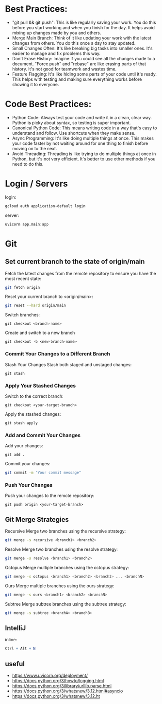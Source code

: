 # Best Practices:
- "git pull && git push": This is like regularly saving your work. You do this before you start working and when you finish for the day. It helps avoid mixing up changes made by you and others.
- Merge Main Branch: Think of it like updating your work with the latest changes from others. You do this once a day to stay updated.
- Small Changes Often: It's like breaking big tasks into smaller ones. It's easier to manage and fix problems this way.
- Don't Erase History: Imagine if you could see all the changes made to a document. "Force push" and "rebase" are like erasing parts of that history. It's not good for teamwork and wastes time.
- Feature Flagging: It's like hiding some parts of your code until it's ready. This helps with testing and making sure everything works before showing it to everyone.

# Code Best Practices:
- Python Code: Always test your code and write it in a clean, clear way. Python is picky about syntax, so testing is super important.
- Canonical Python Code: This means writing code in a way that's easy to understand and follow. Use shortcuts when they make sense.
- Async Programming: It's like doing multiple things at once. This makes your code faster by not waiting around for one thing to finish before moving on to the next.
- Avoid Threading: Threading is like trying to do multiple things at once in Python, but it's not very efficient. It's better to use other methods if you need to do this.


# Login / Servers

login:
```bash
gcloud auth application-default login
```
server:
```bash
uvicorn app.main:app
```

# Git

## Set current branch to the state of origin/main

Fetch the latest changes from the remote repository to ensure you have the most recent state:
```bash
git fetch origin
```

Reset your current branch <my-branch> to <origin/main>:
```bash
git reset --hard origin/main
```
Switch branches:
```
git checkout <branch-name>
```

Create and switch to a new branch
```
git checkout -b <new-branch-name>
```
### Commit Your Changes to a Different Branch
Stash Your Changes
Stash both staged and unstaged changes:
```
git stash
```
### Apply Your Stashed Changes
Switch to the correct branch:
```
git checkout <your-target-branch>
```
Apply the stashed changes:
```
git stash apply
```

### Add and Commit Your Changes
Add your changes:
```
git add .
```
Commit your changes:
```bash
git commit -m "Your commit message"
```

### Push Your Changes
Push your changes to the remote repository:
```
git push origin <your-target-branch>
```

## Git Merge Strategies
Recursive
Merge two branches using the recursive strategy:
```bash
git merge -s recursive <branch1> <branch2>
```
Resolve
Merge two branches using the resolve strategy:
```bash
git merge -s resolve <branch1> <branch2>
```

Octopus
Merge multiple branches using the octopus strategy:

```bash
git merge -s octopus <branch1> <branch2> <branch3> ... <branchN>
```

Ours
Merge multiple branches using the ours strategy:
```bash
git merge -s ours <branch1> <branch2> <branchN>
```
Subtree
Merge subtree branches using the subtree strategy:

```bash
git merge -s subtree <branchA> <branchB>
```


## IntelliJ
inline:
```mathematica
Ctrl + Alt + N
```


## useful
- https://www.uvicorn.org/deployment/
- https://docs.python.org/3/howto/logging.html
- https://docs.python.org/3/library/urllib.parse.html
- https://docs.python.org/3/whatsnew/3.12.html#asyncio
- https://docs.python.org/3/whatsnew/3.12.ht
